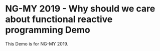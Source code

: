 # NG-MY 2019 - Why should we care about functional reactive programming Demo

This Demo is for NG-MY 2019.
